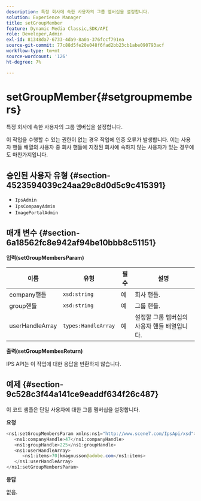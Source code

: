 ```yaml
---
description: 특정 회사에 속한 사용자의 그룹 멤버십을 설정합니다.
solution: Experience Manager
title: setGroupMember
feature: Dynamic Media Classic,SDK/API
role: Developer,Admin
exl-id: 81348da7-6733-4da9-8a0a-376fccf791ea
source-git-commit: 77c88d5fe20e048f6fad2bb23cb1abe090793acf
workflow-type: tm+mt
source-wordcount: '126'
ht-degree: 7%

---
```


# setGroupMember{#setgroupmembers}

특정 회사에 속한 사용자의 그룹 멤버십을 설정합니다.

이 작업을 수행할 수 있는 권한이 없는 경우 작업에 인증 오류가 발생합니다. 이는 사용자 핸들 배열의 사용자 중 회사 핸들에 지정된 회사에 속하지 않는 사용자가 있는 경우에도 마찬가지입니다.

## 승인된 사용자 유형 {#section-4523594039c24aa29c8d0d5c9c415391}

* `IpsAdmin`
* `IpsCompanyAdmin`
* `ImagePortalAdmin`

## 매개 변수 {#section-6a18562fc8e942af94be10bbb8c51151}

**입력(setGroupMembersParam)**

| 이름 | 유형 | 필수 | 설명 |
|---|---|---|---|
| company핸들 | `xsd:string` | 예 | 회사 핸들. |
| group핸들 | `xsd:string` | 예 | 그룹 핸들. |
| userHandleArray | `types:HandleArray` | 예 | 설정할 그룹 멤버십의 사용자 핸들 배열입니다. |

**출력(setGroupMembesReturn)**

IPS API는 이 작업에 대한 응답을 반환하지 않습니다.

## 예제 {#section-9c528c3f44a141ce9eaddf634f26c487}

이 코드 샘플은 단일 사용자에 대한 그룹 멤버십을 설정합니다.

**요청**

```java
<ns1:setGroupMembersParam xmlns:ns1="http://www.scene7.com/IpsApi/xsd">
   <ns1:companyHandle>47</ns1:companyHandle>
   <ns1:groupHandle>225</ns1:groupHandle>
   <ns1:userHandleArray>
      <ns1:items>70|kmagnusson@adobe.com</ns1:items>
   </ns1:userHandleArray>
</ns1:setGroupMembersParam>
```

**응답**

없음.
